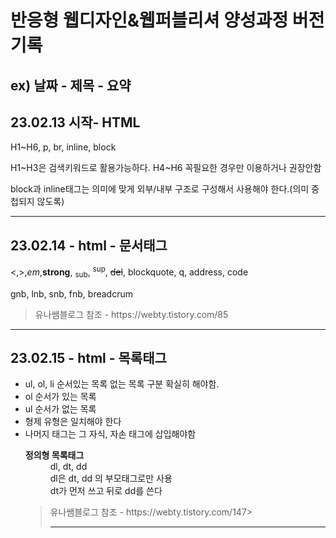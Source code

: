 <h1>반응형 웹디자인&웹퍼블리셔 양성과정 버전기록</h1>
<h2>ex) 날짜 - 제목 - 요약</h2>
<h2>23.02.13 시작- HTML</h2>
<p>H1~H6, p, br, inline, block</p>
<p>H1~H3은 검색키워드로 활용가능하다. H4~H6 꼭필요한 경우만 이용하거나 권장안함</p>
<p>block과 inline태그는 의미에 맞게 외부/내부 구조로 구성해서 사용해야 한다.(의미 중첩되지 않도록)</p>
<hr>
<h2>23.02.14 - html - 문서태그</h2>
<p> &lt;,&gt;,<em>em</em>,<strong>strong</strong>, <sub>sub</sub>, <sup>sup</sup>, <del>del</del>, blockquote, q, address, code</p>
<p>gnb, lnb, snb, fnb, breadcrum</p>
<blockquote cite="html-다양한 문서 구조 태그+블록과 인라인 기본&활용 공부"> 유나쌤블로그 참조 - https://webty.tistory.com/85</blockquote>
<hr>
<h2>23.02.15 - html - 목록태그</h2>
<ul>
  <li>ul, ol, li 순서있는 목록 없는 목록 구분 확실히 해야함.</li>
  <li> ol 순서가 있는 목록 </li>
  <li> ul 순서가 없는 목록 </li>
  <li> 형제 유형은 일치해야 한다 </li>
  <li> 나머지 태그는 그 자식, 자손 태그에 삽입해야함</li>
<dl>
  <dt><strong>정의형 목록태그</strong></dt>
    <dd>dl, dt, dd</dd>
    <dd>dl은 dt, dd 의 부모태그로만 사용</dd>
    <dd>dt가 먼저 쓰고 뒤로 dd를 쓴다</dd>
</dl>
<blockquote cite="html-순차/비순차/정의형 목록태그 종류와 기초&활용법"> 유나쌤블로그 참조 - https://webty.tistory.com/147>
<hr>
